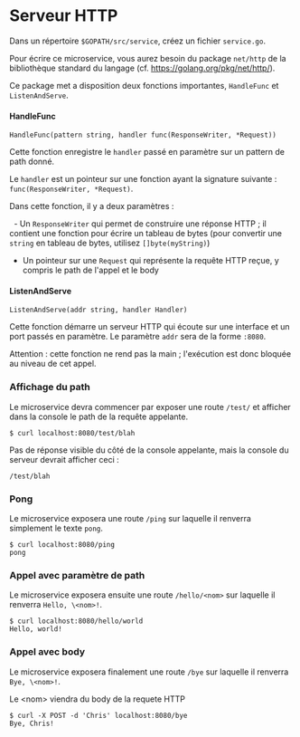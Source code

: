 # Serveur HTTP


Dans un répertoire `$GOPATH/src/service`, créez un fichier `service.go`.

Pour écrire ce microservice, vous aurez besoin du package `net/http` de la bibliothèque standard du langage (cf. https://golang.org/pkg/net/http/).

Ce package met a disposition deux fonctions importantes, `HandleFunc` et `ListenAndServe`.

#### HandleFunc

```HandleFunc(pattern string, handler func(ResponseWriter, *Request))```

Cette fonction enregistre le `handler` passé en paramètre sur un pattern de path donné.

Le `handler` est un pointeur sur une fonction ayant la signature suivante : `func(ResponseWriter, *Request)`.

Dans cette fonction, il y a deux paramètres :

   - Un `ResponseWriter` qui permet de construire une réponse HTTP ; il contient une fonction pour écrire un tableau de bytes (pour convertir une `string` en tableau de bytes, utilisez `[]byte(myString)`)
   - Un pointeur sur une `Request` qui représente la requête HTTP reçue, y compris le path de l'appel et le body

#### ListenAndServe

```ListenAndServe(addr string, handler Handler)```

Cette fonction démarre un serveur HTTP qui écoute sur une interface et un port passés en paramètre. Le paramètre `addr` sera de la forme `:8080`.

Attention : cette fonction ne rend pas la main ; l'exécution est donc bloquée au niveau de cet appel.

### Affichage du path

Le microservice devra commencer par exposer une route `/test/` et afficher dans la console le path de la requête appelante.

```
$ curl localhost:8080/test/blah
```

Pas de réponse visible du côté de la console appelante, mais la console du serveur devrait afficher ceci :
```
/test/blah
```


### Pong

Le microservice exposera une route `/ping` sur laquelle il renverra simplement le texte `pong`.

```
$ curl localhost:8080/ping
pong
```

### Appel avec paramètre de path

Le microservice exposera ensuite une route `/hello/<nom>` sur laquelle il renverra `Hello, \<nom>!`.

```
$ curl localhost:8080/hello/world
Hello, world!
```

### Appel avec body

Le microservice exposera finalement une route `/bye` sur laquelle il renverra `Bye, \<nom>!`.

Le \<nom> viendra du body de la requete HTTP

```
$ curl -X POST -d 'Chris' localhost:8080/bye
Bye, Chris!
```
